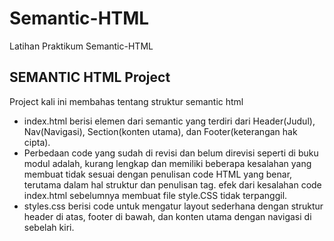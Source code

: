 # Semantic-HTML
Latihan Praktikum Semantic-HTML


## SEMANTIC HTML Project
Project kali ini membahas tentang struktur semantic html
- index.html berisi elemen dari semantic yang terdiri dari Header(Judul), Nav(Navigasi), Section(konten utama), dan Footer(keterangan hak cipta).
- Perbedaan code yang sudah di revisi dan belum direvisi seperti di buku modul adalah, kurang lengkap dan memiliki beberapa kesalahan yang membuat tidak sesuai dengan penulisan code HTML yang benar, terutama dalam hal struktur dan penulisan tag. efek dari kesalahan code index.html sebelumnya membuat file style.CSS tidak terpanggil.
- styles.css berisi code untuk mengatur layout sederhana dengan struktur header di atas, footer di bawah, dan konten utama dengan navigasi di sebelah kiri.
